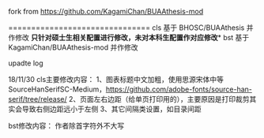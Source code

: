 fork from https://github.com/KagamiChan/BUAAthesis-mod

===============================
cls 基于 BHOSC/BUAAthesis 并作修改 ******只针对硕士生相关配置进行修改，未对本科生配置作对应修改*******
bst 基于 KagamiChan/BUAAthesis-mod 并作修改


upadte log

18/11/30
cls主要修改内容：
1、图表标题中文加粗，使用思源宋体中等SourceHanSerifSC-Medium，https://github.com/adobe-fonts/source-han-serif/tree/release/
2、页面左右边距（给单页打印用的），主要原因是打印裁剪其实会导致右侧边距远小于左侧
3、其它间隔类设置，如目录间距

bst修改内容：
作者除首字符外不大写

